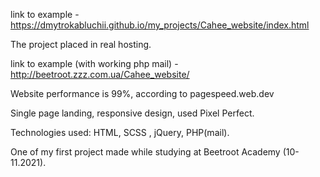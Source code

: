link to example - https://dmytrokabluchii.github.io/my_projects/Cahee_website/index.html

The project placed in real hosting.

link to example (with working php mail) - http://beetroot.zzz.com.ua/Cahee_website/

Website performance is 99%, according to pagespeed.web.dev

Single page landing, responsive design, used Pixel Perfect.

Technologies used: HTML, SCSS , jQuery, PHP(mail).

One of my first project made while studying at Beetroot Academy (10-11.2021).
